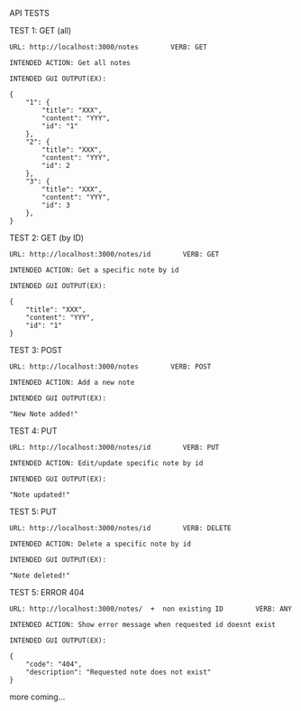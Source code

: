 API TESTS


TEST 1: GET (all)

    URL: http://localhost:3000/notes        VERB: GET

    INTENDED ACTION: Get all notes

    INTENDED GUI OUTPUT(EX):

    {
        "1": {
            "title": "XXX",
            "content": "YYY",
            "id": "1"
        },
        "2": {
            "title": "XXX",
            "content": "YYY",
            "id": 2
        },
        "3": {
            "title": "XXX",
            "content": "YYY",
            "id": 3
        },
    }



TEST 2: GET (by ID)

    URL: http://localhost:3000/notes/id        VERB: GET

    INTENDED ACTION: Get a specific note by id

    INTENDED GUI OUTPUT(EX):

    {
        "title": "XXX",
        "content": "YYY",
        "id": "1"
    }



TEST 3: POST 

    URL: http://localhost:3000/notes        VERB: POST

    INTENDED ACTION: Add a new note

    INTENDED GUI OUTPUT(EX):

    "New Note added!"



TEST 4: PUT 

    URL: http://localhost:3000/notes/id        VERB: PUT

    INTENDED ACTION: Edit/update specific note by id

    INTENDED GUI OUTPUT(EX):

    "Note updated!"



TEST 5: PUT 

    URL: http://localhost:3000/notes/id        VERB: DELETE

    INTENDED ACTION: Delete a specific note by id

    INTENDED GUI OUTPUT(EX):

    "Note deleted!"



TEST 5: ERROR 404

    URL: http://localhost:3000/notes/  +  non existing ID        VERB: ANY

    INTENDED ACTION: Show error message when requested id doesnt exist

    INTENDED GUI OUTPUT(EX):

    {
        "code": "404",
        "description": "Requested note does not exist"
    }


more coming...



          